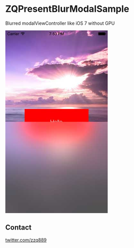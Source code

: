 ZQPresentBlurModalSample
========================

Blurred modalViewController like iOS 7 without GPU

<img width=320 src="https://github.com/zzq889/ZQPresentBlurModalSample/raw/master/Screenshots/screen_001.jpg"/>


Contact
------

[twitter.com/zzq889](http://twitter.com/zzq889)
